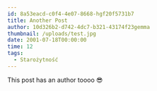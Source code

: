 ```yaml
---
id: 8a53eacd-c0f4-4e07-8668-hgf20f5731b7
title: Another Post
author: 10d326b2-d742-4dc7-b321-43174f23gemma
thumbnail: /uploads/test.jpg
date: 2001-07-18T00:00:00
time: 12
tags:
  - Starożytność
---
```


This post has an author toooo 😎
